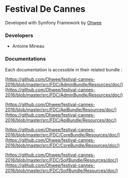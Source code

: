 # Festival De Cannes


Developed with Symfony Framework by [Ohwee](https://www.ohwee.fr)

### Developers

 
-  Antoine Mineau


### Documentations

Each documentation is accessible in their related bundle : 

[https://github.com/Ohwee/festival-cannes-2016/blob/master/src/FDC/AdminBundle/Resources/doc/](https://github.com/Ohwee/festival-cannes-2016/blob/master/src/FDC/AdminBundle/Resources/doc/)

[https://github.com/Ohwee/festival-cannes-2016/blob/master/src/FDC/ApiBundle/Resources/doc/](https://github.com/Ohwee/festival-cannes-2016/blob/master/src/FDC/ApiBundle/Resources/doc/)

[https://github.com/Ohwee/festival-cannes-2016/blob/master/src/FDC/CoreBundle/Resources/doc/](https://github.com/Ohwee/festival-cannes-2016/blob/master/src/FDC/CoreBundle/Resources/doc/)

[https://github.com/Ohwee/festival-cannes-2016/blob/master/src/FDC/SoifBundle/Resources/doc/](https://github.com/Ohwee/festival-cannes-2016/blob/master/src/FDC/SoifBundle/Resources/doc/)